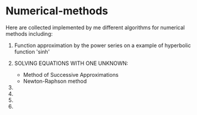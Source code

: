 # Numerical-methods
Here are collected implemented by me different algorithms for numerical methods including:
1) Function approximation by the power series on a example of hyperbolic function 'sinh'
2) SOLVING EQUATIONS WITH ONE UNKNOWN:
   * Method of Successive Approximations 
   * Newton-Raphson method

3)
4)
5)
6)
